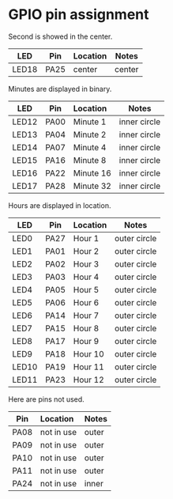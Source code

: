 # GPIO pin assignment

Second is showed in the center.

| LED | Pin | Location | Notes |
| ------ | ------ |:------ | ------ |
| LED18 | PA25 | center | center |

Minutes are displayed in binary.

| LED | Pin | Location | Notes |
| ------ | ------ |:------ | ------ |
| LED12 | PA00 | Minute 1 | inner circle |
| LED13 | PA04 | Minute 2 | inner circle |
| LED14 | PA07 | Minute 4 | inner circle |
| LED15 | PA16 | Minute 8 | inner circle |
| LED16 | PA22 | Minute 16 | inner circle |
| LED17 | PA28 | Minute 32 | inner circle |

Hours are displayed in location.

| LED | Pin | Location | Notes |
| ------ | ------ |:------ | ------ |
| LED0 | PA27 | Hour 1 | outer circle |
| LED1 | PA01 | Hour 2 | outer circle |
| LED2 | PA02 | Hour 3 | outer circle |
| LED3 | PA03 | Hour 4 | outer circle |
| LED4 | PA05 | Hour 5 | outer circle |
| LED5 | PA06 | Hour 6 | outer circle |
| LED6 | PA14 | Hour 7 | outer circle |
| LED7 | PA15 | Hour 8 | outer circle |
| LED8 | PA17 | Hour 9 | outer circle |
| LED9 | PA18 | Hour 10 | outer circle |
| LED10 | PA19 | Hour 11 | outer circle |
| LED11 | PA23 | Hour 12 | outer circle |

Here are pins not used.

| Pin | Location | Notes |
| ------ |:------ | ------ |
| PA08 | not in use | outer |
| PA09 | not in use | outer |
| PA10 | not in use | outer |
| PA11 | not in use | outer |
| PA24 | not in use | inner |

